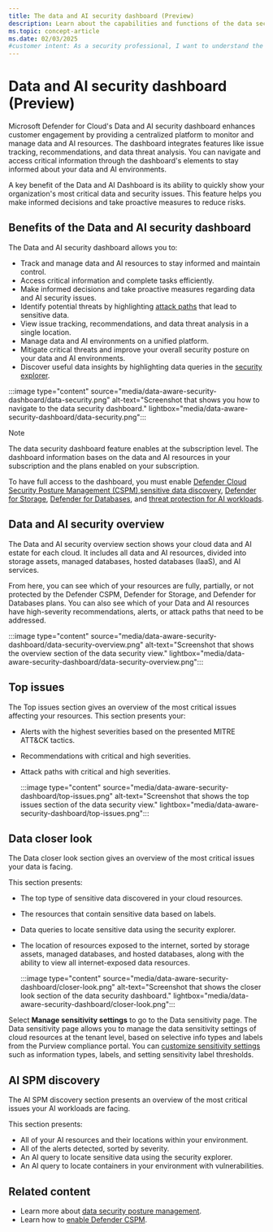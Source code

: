 ```yaml
---
title: The data and AI security dashboard (Preview)
description: Learn about the capabilities and functions of the data security posture management view in Microsoft Defender for Cloud.
ms.topic: concept-article
ms.date: 02/03/2025
#customer intent: As a security professional, I want to understand the information presented to me on the data and AI security dashboard so that I can effectively manage the security of my organization's data and AI estate, risks and insights.
---
```


# Data and AI security dashboard (Preview)

Microsoft Defender for Cloud's Data and AI security dashboard enhances customer engagement by providing a centralized platform to monitor and manage data and AI resources. The dashboard integrates features like issue tracking, recommendations, and data threat analysis. You can navigate and access critical information through the dashboard's elements to stay informed about your data and AI environments.

A key benefit of the Data and AI Dashboard is its ability to quickly show your organization's most critical data and security issues. This feature helps you make informed decisions and take proactive measures to reduce risks.

## Benefits of the Data and AI security dashboard

The Data and AI security dashboard allows you to:

- Track and manage data and AI resources to stay informed and maintain control.
- Access critical information and complete tasks efficiently.
- Make informed decisions and take proactive measures regarding data and AI security issues.
- Identify potential threats by highlighting [attack paths](concept-attack-path.md) that lead to sensitive data.
- View issue tracking, recommendations, and data threat analysis in a single location.
- Manage data and AI environments on a unified platform.
- Mitigate critical threats and improve your overall security posture on your data and AI environments.
- Discover useful data insights by highlighting data queries in the [security explorer](how-to-manage-cloud-security-explorer.md).

:::image type="content" source="media/data-aware-security-dashboard/data-security.png" alt-text="Screenshot that shows you how to navigate to the data security dashboard." lightbox="media/data-aware-security-dashboard/data-security.png":::

> [!NOTE]
> The data security dashboard feature enables at the subscription level. The dashboard information bases on the data and AI resources in your subscription and the plans enabled on your subscription.
>
> To have full access to the dashboard, you must enable [Defender Cloud Security Posture Management (CSPM)](tutorial-enable-cspm-plan.md),[sensitive data discovery](tutorial-enable-cspm-plan.md#enable-the-components-of-the-defender-cspm-plan), [Defender for Storage](tutorial-enable-storage-plan.md),  [Defender for Databases](tutorial-enable-databases-plan.md), and [threat protection for AI workloads](ai-onboarding.md).

## Data and AI security overview

The Data and AI security overview section shows your cloud data and AI estate for each cloud. It includes all data and AI resources, divided into storage assets, managed databases, hosted databases (IaaS), and AI services.

From here, you can see which of your resources are fully, partially, or not protected by the Defender CSPM, Defender for Storage, and Defender for Databases plans. You can also see which of your Data and AI resources have high-severity recommendations, alerts, or attack paths that need to be addressed.

:::image type="content" source="media/data-aware-security-dashboard/data-security-overview.png" alt-text="Screenshot that shows the overview section of the data security view." lightbox="media/data-aware-security-dashboard/data-security-overview.png":::

## Top issues

The Top issues section gives an overview of the most critical issues affecting your resources. This section presents your:

- Alerts with the highest severities based on the presented MITRE ATT&CK tactics.
- Recommendations with critical and high severities.
- Attack paths with critical and high severities.

    :::image type="content" source="media/data-aware-security-dashboard/top-issues.png" alt-text="Screenshot that shows the top issues section of the data security view." lightbox="media/data-aware-security-dashboard/top-issues.png":::

## Data closer look

The Data closer look section gives an overview of the most critical issues your data is facing.

This section presents:

- The top type of sensitive data discovered in your cloud resources.
- The resources that contain sensitive data based on labels.
- Data queries to locate sensitive data using the security explorer.
- The location of resources exposed to the internet, sorted by storage assets, managed databases, and hosted databases, along with the ability to view all internet-exposed data resources.

    :::image type="content" source="media/data-aware-security-dashboard/closer-look.png" alt-text="Screenshot that shows the closer look section of the data security dashboard." lightbox="media/data-aware-security-dashboard/closer-look.png":::

Select **Manage sensitivity settings** to go to the Data sensitivity page. The Data sensitivity page allows you to manage the data sensitivity settings of cloud resources at the tenant level, based on selective info types and labels from the Purview compliance portal. You can [customize sensitivity settings](data-sensitivity-settings.md) such as information types, labels, and setting sensitivity label thresholds.

## AI SPM discovery

The AI SPM discovery section presents an overview of the most critical issues your AI workloads are facing.

This section presents:

- All of your AI resources and their locations within your environment.
- All of the alerts detected, sorted by severity.
- An AI query to locate sensitive data using the security explorer.
- An AI query to locate containers in your environment with vulnerabilities.

## Related content

- Learn more about [data security posture management](concept-data-security-posture.md).
- Learn how to [enable Defender CSPM](tutorial-enable-cspm-plan.md).
